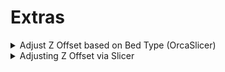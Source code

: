 # Extras

<details>

<summary>Adjust Z Offset based on Bed Type (OrcaSlicer)</summary>

<img src="../../.gitbook/assets/bed-types.gif" alt="" data-size="original">

<img src="../../.gitbook/assets/image (9).png" alt="" data-size="original">

In your Machine start G-Code modify your PRINT\_START macro to be similar to this based on your personal needs. The main one to worry about <mark style="color:green;">ADDING</mark> is `BED_TYPE="[curr_bed_type]"`

```gcode
START_PRINT EXTRUDER_TEMP=[nozzle_temperature_initial_layer] BED_TEMP=[bed_temperature_initial_layer_single] CHAMBER_TEMP=[chamber_temperature] FILAMENT_TYPE=[filament_type] BED_TYPE="[curr_bed_type]"
```

This will pass which bed type your using to use in the modified PRINT\_START macro below

<mark style="color:red;">THE FOLLOWING GOES LAST IN YOUR PRINT\_START MACRO</mark>

```gcode
{% raw %}
{% if params.BED_TYPE == "Cool Plate" %}
  SET_GCODE_ADJUST Z_ADJUST=0.00
{% endif %}
{% if params.BED_TYPE == "Engineering Plate" %}
  SET_GCODE_ADJUST Z_ADJUST=0.00
{% endif %}
{% if params.BED_TYPE == "High Temp Plate" %}
  SET_GCODE_ADJUST Z_ADJUST=0.00
{% endif %}
{% if params.BED_TYPE == "Textured PEI Plate" %}
  SET_GCODE_ADJUST Z_ADJUST=0.00
{% endif %}
{% endraw %}
```

</details>

<details>

<summary>Adjusting Z Offset via Slicer</summary>

Finding you need additional or less z-offset on a per filament basis? Go into your slicer and find the Filament settings page. You will be able to add the custom g-code below that will run after your PRINT\_START macro giving this option!

```gcode
SET_GCODE_OFFSET Z_ADJUST=0.01
```

You could also set up duplicate filament settings and use them for different bed types to send a different offset depending on which bed your using and use that filament profile to slice!

### SuperSlicer - Per Filament

<img src="../../.gitbook/assets/image (5) (1).png" alt="" data-size="original">

### OrcaSlicer - Per Filament

<img src="../../.gitbook/assets/image (6) (1).png" alt="" data-size="original">

### What does it do?

It will add an modify the z-offset based on your filaments custom z-offset gcode, giving you either MORE or LESS squish based on filament settings.

<img src="../../.gitbook/assets/image (7).png" alt="" data-size="original">

</details>
